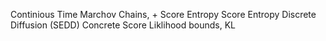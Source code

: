 Continious Time Marchov Chains, + Score Entropy
Score Entropy Discrete Diffusion (SEDD)
Concrete Score
Liklihood bounds, KL
